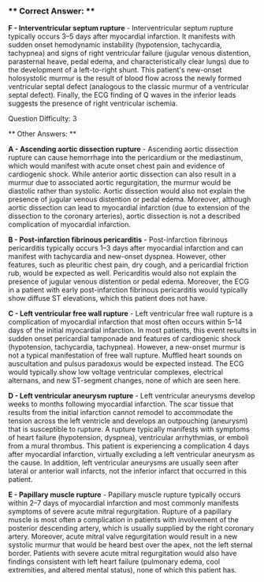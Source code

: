 ### ** Correct Answer: **

**F - Interventricular septum rupture** - Interventricular septum rupture typically occurs 3–5 days after myocardial infarction. It manifests with sudden onset hemodynamic instability (hypotension, tachycardia, tachypnea) and signs of right ventricular failure (jugular venous distention, parasternal heave, pedal edema, and characteristically clear lungs) due to the development of a left-to-right shunt. This patient's new-onset holosystolic murmur is the result of blood flow across the newly formed ventricular septal defect (analogous to the classic murmur of a ventricular septal defect). Finally, the ECG finding of Q waves in the inferior leads suggests the presence of right ventricular ischemia.

Question Difficulty: 3

** Other Answers: **

**A - Ascending aortic dissection rupture** - Ascending aortic dissection rupture can cause hemorrhage into the pericardium or the mediastinum, which would manifest with acute onset chest pain and evidence of cardiogenic shock. While anterior aortic dissection can also result in a murmur due to associated aortic regurgitation, the murmur would be diastolic rather than systolic. Aortic dissection would also not explain the presence of jugular venous distention or pedal edema. Moreover, although aortic dissection can lead to myocardial infarction (due to extension of the dissection to the coronary arteries), aortic dissection is not a described complication of myocardial infarction.

**B - Post-infarction fibrinous pericarditis** - Post-infarction fibrinous pericarditis typically occurs 1–3 days after myocardial infarction and can manifest with tachycardia and new-onset dyspnea. However, other features, such as pleuritic chest pain, dry cough, and a pericardial friction rub, would be expected as well. Pericarditis would also not explain the presence of jugular venous distention or pedal edema. Moreover, the ECG in a patient with early post-infarction fibrinous pericarditis would typically show diffuse ST elevations, which this patient does not have.

**C - Left ventricular free wall rupture** - Left ventricular free wall rupture is a complication of myocardial infarction that most often occurs within 5–14 days of the initial myocardial infarction. In most patients, this event results in sudden onset pericardial tamponade and features of cardiogenic shock (hypotension, tachycardia, tachypnea). However, a new-onset murmur is not a typical manifestation of free wall rupture. Muffled heart sounds on auscultation and pulsus paradoxus would be expected instead. The ECG would typically show low voltage ventricular complexes, electrical alternans, and new ST-segment changes, none of which are seen here.

**D - Left ventricular aneurysm rupture** - Left ventricular aneurysms develop weeks to months following myocardial infarction. The scar tissue that results from the initial infarction cannot remodel to accommodate the tension across the left ventricle and develops an outpouching (aneurysm) that is susceptible to rupture. A rupture typically manifests with symptoms of heart failure (hypotension, dyspnea), ventricular arrhythmias, or emboli from a mural thrombus. This patient is experiencing a complication 4 days after myocardial infarction, virtually excluding a left ventricular aneurysm as the cause. In addition, left ventricular aneurysms are usually seen after lateral or anterior wall infarcts, not the inferior infarct that occurred in this patient.

**E - Papillary muscle rupture** - Papillary muscle rupture typically occurs within 2–7 days of myocardial infarction and most commonly manifests symptoms of severe acute mitral regurgitation. Rupture of a papillary muscle is most often a complication in patients with involvement of the posterior descending artery, which is usually supplied by the right coronary artery. Moreover, acute mitral valve regurgitation would result in a new systolic murmur that would be heard best over the apex, not the left sternal border. Patients with severe acute mitral regurgitation would also have findings consistent with left heart failure (pulmonary edema, cool extremities, and altered mental status), none of which this patient has.

